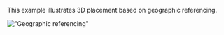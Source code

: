 ﻿This example illustrates 3D placement based on geographic referencing.

!["Geographic referencing"](../../../../figures/examples/georeference_tessellation_utm_v1.png "Figure 1 &mdash; Geographic referencing")
